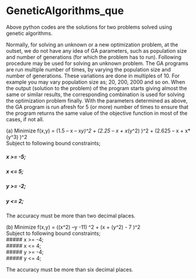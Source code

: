 # GeneticAlgorithms_que

Above python codes are the solutions for two problems solved using genetic algorithms.

Normally, for solving an unknown or a new optimization problem, at the outset, we do not have any idea of GA parameters, such as population size and number of generations (for which the problem has to run). Following procedure may be used for solving an unknown problem. The GA programs are run multiple number of times, by varying the population size and number of generations. These variations are done in multiples of 10. For example you may vary population size as; 20, 200, 2000 and so on. 
When the output (solution to the problem) of the program starts giving almost the same or similar results, the corresponding combination is used for solving the optimization problem finally. 
With the parameters determined as above, the GA program is run afresh for 5 (or more) number of times to ensure that the program returns the same value of the objective function in most of the cases, if not all. 

(a) Minimize f(x,y) = (1.5 – x – x*y)^2 + (2.25 – x + x*(y^2) )^2 + (2.625 – x + x*(y^3) )^2  
    Subject to following bound constraints;  
#####      x >= -5;  
#####      x <= 5;  
#####      y >= -2;  
#####      y <= 2;  
   
   The accuracy must be more than two decimal places.

(b) Minimize f(x,y) = ((x^2) –y -11) ^2 + (x + (y^2) - 7 )^2  
    Subject to following bound constraints;  
    ##### x >= -4;  
    ##### x <= 4;  
    ##### y >= -4;  
    ##### y <= 4;  
    
   The accuracy must be more than six decimal places.
